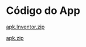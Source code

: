 # Código do App

[apk.Inventor.zip](https://github.com/user-attachments/files/20889684/apk.Inventor.zip)

[apk.zip](https://github.com/user-attachments/files/20893213/apk.zip)
